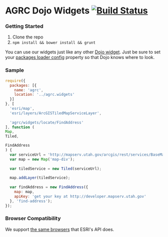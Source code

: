 # AGRC Dojo Widgets [![Build Status](https://travis-ci.org/agrc/agrc.widgets.svg?branch=master)](https://travis-ci.org/agrc/agrc.widgets)
### Getting Started

1. Clone the repo
2. `npm install && bower install && grunt`

You can use our widgets just like any other [Dojo widget](http://dojotoolkit.org/reference-guide/dijit/info.html#dijit-info). Just be sure to set your [packages loader config](http://dojotoolkit.org/documentation/tutorials/1.9/cdn/) property so that Dojo knows where to look.




### Sample

```javascript
require({
  packages: [{
    name: 'agrc',
    location: '../agrc.widgets'
  }]
}, [
  'esri/map',
  'esri/layers/ArcGISTiledMapServiceLayer',
  
  'agrc/widgets/locate/FindAddress'
], function (
Map, 
Tiled,

FindAddress
) {
  var serviceUrl = 'http://mapserv.utah.gov/arcgis/rest/services/BaseMaps/Terrain/MapServer';
  var map = new Map('map-div');
  
  var tiledService = new Tiled(serviceUrl);
  
  map.addLayer(tiledService);
  
  var findAddress = new FindAddress({
    map: map,
    apiKey: 'get your key at http://developer.mapserv.utah.gov'
  }, 'find-address');
});
```

### Browser Compatibility
We support [the same browsers](https://developers.arcgis.com/en/javascript/jshelp/supported_browsers.html) that ESRI's API does.
